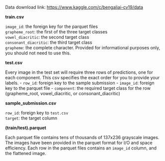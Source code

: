 Data download link: https://www.kaggle.com/c/bengaliai-cv19/data

**train.csv**

```image_id```: the foreign key for the parquet files <br />
```grapheme_root```: the first of the three target classes <br />
```vowel_diacritic```: the second target class <br />
```consonant_diacritic```: the third target class <br />
```grapheme```: the complete character. Provided for informational purposes only, you should not need to use this. <br />


**test.csv**

Every image in the test set will require three rows of predictions, one for each component. This csv specifies the exact order for you to provide your labels. - ```row_id```: foreign key to the sample submission - ```image_id```: foreign key to the parquet file - ```component```: the required target class for the row (grapheme_root, vowel_diacritic, or consonant_diacritic)

**sample_submission.csv**

```row_id```: foreign key to ```test.csv``` <br />
```target```: the target column <br />

**(train/test).parquet**

Each parquet file contains tens of thousands of 137x236 grayscale images. The images have been provided in the parquet format for I/O and space efficiency. Each row in the parquet files contains an ```image_id``` column, and the flattened image.
